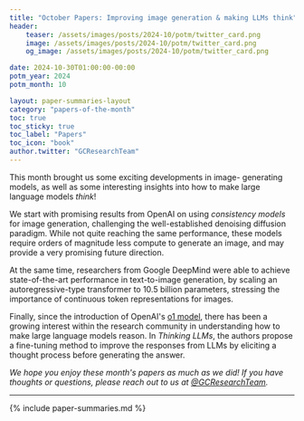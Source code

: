 ```yaml
---
title: "October Papers: Improving image generation & making LLMs think"
header:
    teaser: /assets/images/posts/2024-10/potm/twitter_card.png
    image: /assets/images/posts/2024-10/potm/twitter_card.png
    og_image: /assets/images/posts/2024-10/potm/twitter_card.png

date: 2024-10-30T01:00:00-00:00
potm_year: 2024
potm_month: 10

layout: paper-summaries-layout
category: "papers-of-the-month"
toc: true
toc_sticky: true
toc_label: "Papers"
toc_icon: "book"
author.twitter: "GCResearchTeam"
---
```


This month brought us some exciting developments in image- generating models, as well as some interesting insights into how to make large language models *think*!

We start with promising results from OpenAI on using *consistency models* for image generation, challenging the well-established denoising diffusion paradigm. While not quite reaching the same performance, these models require orders of magnitude less compute to generate an image, and may provide a very promising future direction.

At the same time, researchers from Google DeepMind were able to achieve state-of-the-art performance in text-to-image generation, by scaling an autoregressive-type transformer to 10.5 billion parameters, stressing the importance of continuous token representations for images.

Finally, since the introduction of OpenAI's [o1 model](https://openai.com/index/introducing-openai-o1-preview/), there has been a growing interest within the research community in understanding how to make large language models reason. In *Thinking LLMs*, the authors propose a fine-tuning method to improve the responses from LLMs by eliciting a thought process before generating the answer.

*We hope you enjoy these month's papers as much as we did! If you have thoughts or questions, please reach out to us at [@GCResearchTeam](https://x.com/GCResearchTeam).*

---

{% include paper-summaries.md %}
